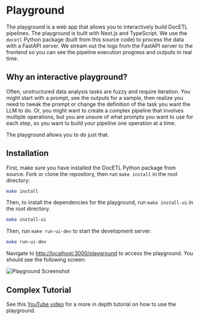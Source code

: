 # Playground

The playground is a web app that allows you to interactively build DocETL pipelines. The playground is built with Next.js and TypeScript. We use the `docetl` Python package (built from this source code) to process the data with a FastAPI server. We stream out the logs from the FastAPI server to the frontend so you can see the pipeline execution progress and outputs in real time.

## Why an interactive playground?

Often, unstructured data analysis tasks are fuzzy and require iteration. You might start with a prompt, see the outputs for a sample, then realize you need to tweak the prompt or change the definition of the task you want the LLM to do. Or, you might want to create a complex pipeline that involves multiple operations, but you are unsure of what prompts you want to use for each step, so you want to build your pipeline one operation at a time.

The playground allows you to do just that.

## Installation

First, make sure you have installed the DocETL Python package from source. Fork or clone the repository, then run `make install` in the root directory:

```bash
make install
```

Then, to install the dependencies for the playground, run `make install-ui` in the root directory.

```bash
make install-ui
```

Then, run `make run-ui-dev` to start the development server.

```bash
make run-ui-dev
```

Navigate to [http://localhost:3000/playground](http://localhost:3000/playground) to access the playground. You should see the following screen:

![Playground Screenshot](../../assets/tutorial/playground-screenshot.png)

## Complex Tutorial

See this [YouTube video](https://www.youtube.com/watch?v=IlgueVqtHGo) for a more in depth tutorial on how to use the playground.